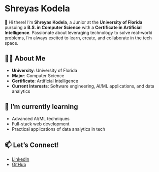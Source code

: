 # Shreyas Kodela

👋 Hi there! I’m **Shreyas Kodela**, a Junior at the **University of Florida** pursuing a **B.S. in Computer Science** with a **Certificate in Artificial Intelligence**. Passionate about leveraging technology to solve real-world problems, I’m always excited to learn, create, and collaborate in the tech space.

## 🧑‍💻 About Me
- **University**: University of Florida
- **Major**: Computer Science
- **Certificate**: Artificial Intelligence
- **Current Interests**: Software engineering, AI/ML applications, and data analytics

## 🌱 I’m currently learning
- Advanced AI/ML techniques
- Full-stack web development
- Practical applications of data analytics in tech

## 📫 Let’s Connect!
- [LinkedIn](https://www.linkedin.com/in/shreyaskodela/)
- [GitHub](https://github.com/shreyaskodela) 
